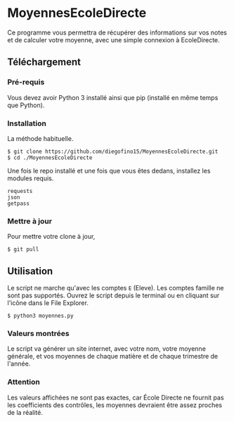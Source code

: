 # MoyennesEcoleDirecte
Ce programme vous permettra de récupérer des informations sur vos notes et de calculer votre moyenne, avec une simple 
connexion à EcoleDirecte.

## Téléchargement

### Pré-requis
Vous devez avoir Python 3 installé ainsi que pip (installé en même temps que Python).
### Installation
La méthode habituelle.

```console
$ git clone https://github.com/diegofino15/MoyennesEcoleDirecte.git
$ cd ./MoyennesEcoleDirecte
```

Une fois le repo installé et une fois que vous êtes dedans, installez les modules requis.
```
requests
json
getpass
```


### Mettre à jour
Pour mettre votre clone à jour,
```console
$ git pull
```

## Utilisation

Le script ne marche qu'avec les comptes `E` (Eleve). Les comptes famille ne sont pas supportés. Ouvrez le script depuis le terminal ou en cliquant sur l'icône dans le File Explorer.
```console
$ python3 moyennes.py
```

### Valeurs montrées
Le script va générer un site internet, avec votre nom, votre moyenne générale, et vos moyennes de chaque matière et de chaque trimestre de l'année.

### Attention
Les valeurs affichées ne sont pas exactes, car École Directe ne fournit pas les coefficients des contrôles, les moyennes devraient être assez proches de la réalité.
